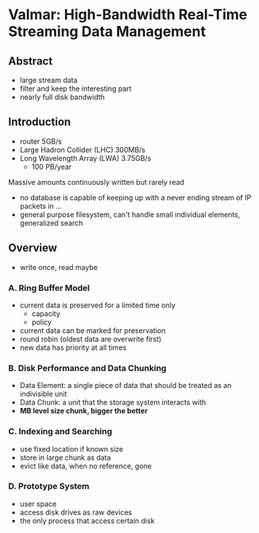 # Valmar: High-Bandwidth Real-Time Streaming Data Management

## Abstract

- large stream data
- filter and keep the interesting part
- nearly full disk bandwidth

## Introduction

- router 5GB/s
- Large Hadron Collider (LHC) 300MB/s
- Long Wavelength Array (LWA) 3.75GB/s
  - 100 PB/year

Massive amounts continuously written but rarely read

- no database is capable of keeping up with a never ending stream of IP packets in ...
- general purpose filesystem, can't handle small individual elements, generalized search

## Overview

- write once, read maybe

### A. Ring Buffer Model

- current data is preserved for a limited time only
  - capacity
  - policy
- current data can be marked for preservation
- round robin (oldest data are overwrite first)
- new data has priority at all times

### B. Disk Performance and Data Chunking

- Data Element: a single piece of data that should be treated as an indivisible unit
- Data Chunk: a unit that the storage system interacts with
- **MB level size chunk, bigger the better**

### C. Indexing and Searching

- use fixed location if known size
- store in large chunk as data
- evict like data, when no reference, gone

### D. Prototype System

- user space
- access disk drives as raw devices
- the only process that access certain disk

